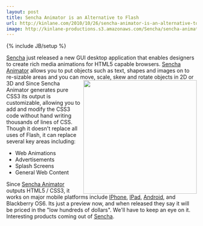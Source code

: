 ```yaml
---
layout: post
title: Sencha Animator is an Alternative to Flash
url: http://kinlane.com/2010/10/26/sencha-animator-is-an-alternative-to-flash/
image: http://kinlane-productions.s3.amazonaws.com/Sencha/sencha-animator
---
```

{% include JB/setup %}
<p>
     <a href="http://www.sencha.com" target="_blank">Sencha</a> just released a new GUI desktop application that enables designers to create rich media animations for HTML5 capable browsers. <a href="http://www.sencha.com/products/animator/download.php" target="_blank">Sencha Animator</a> allows you to put objects such as text, shapes and images on to re-sizable areas and you can move, scale, skew and rotate objects in 2D or 3D and <img class="c1" src="http://kinlane-productions.s3.amazonaws.com/Sencha/sencha-animator" alt="" width="300" align="right" /> Since Sencha Animator generates pure CSS3 its output is customizable, allowing you to add and modify the CSS3 code without hand writing thousands of lines of CSS. Though it doesn't replace all uses of Flash, it can replace several key areas including:
</p>
<ul class="mainlist">
     <li>Web Animations
     </li>
     <li>Advertisements
     </li>
     <li>Splash Screens
     </li>
     <li>General Web Content
     </li>
</ul>
<p>
     Since <a href="http://www.sencha.com/products/animator/download.php" target="_blank">Sencha Animator</a> outputs HTML5 / CSS3, it works on major mobile platforms include <a href="http://www.kinlane.com/category/mobile/iphone/">IPhone</a>, <a href="http://www.kinlane.com/category/mobile/ipad/">IPad</a>, <a href="http://www.kinlane.com/category/mobile/android/">Android</a>, and Blackberry OS6. Its just a preview now, and when released they say it will be priced in the "low hundreds of dollars". We'll have to keep an eye on it. Interesting products coming out of <a href="http://www.sencha.com/" target="_blank">Sencha</a>.
</p>